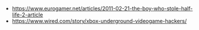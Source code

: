 * https://www.eurogamer.net/articles/2011-02-21-the-boy-who-stole-half-life-2-article
* https://www.wired.com/story/xbox-underground-videogame-hackers/
